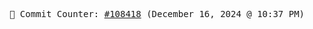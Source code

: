 <p align="center">
    <samp>
        📮 Commit Counter: <a href="https://github.com/Javascript-void0/Javascript-void0/commits/main">#108418</a> (December 16, 2024 @ 10:37 PM)
    </samp>
</p>
